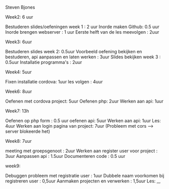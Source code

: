 Steven Bjones

Week2: 6 uur

Bestuderen slides/oefeningen week 1 : 2 uur
Inorde maken Github: 0.5 uur
Inorde brengen webserver : 1 uur
Eerste helft van de les meevolgen : 2uur

Week3: 6uur

Bestuderen slides week 2: 0.5uur
Voorbeeld oefening bekijken en bestuderen, api aanpassen en laten werken : 3uur
Slides bekijken week 3 : 0.5uur
Installatie programma's : 2uur

Week4: 5uur 

Fixen installatie cordova: 1uur
les volgen : 4uur

Week6: 8uur

Oefenen met cordova project: 5uur
Oefenen php: 2uur
Werken aan api: 1uur

Week7: 13h

Oefenen op php form : 0.5 uur
oefenen api: 5uur
Werken aan api: 1uur
Les: 4uur
Werken aan login pagina van project: 7uur (Probleem met cors --> server blokeerde het)

Week8: 7uur

meeting met groepsgenoot : 2uur
Werken aan register user voor project : 3uur
Aanpassen api : 1.5uur
Documenteren code : 0.5 uur

week9: 

Debuggen probleem met registratie user : 1uur
Dubbele naam voorkomen bij registreren user : 0,5uur
Aanmaken projecten en verwerken : 1,5uur
Les: ,,,